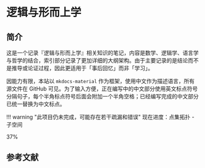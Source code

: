 # 逻辑与形而上学

## 简介
这是一个记录『逻辑与形而上学』相关知识的笔记，内容是数学、逻辑学、语言学与哲学的结合，索引部分记录了更加详细的大纲架构。由于主要记录的是结论而不是推导或论证过程，因此更适用于「事后回忆」而非「学习」。

因能力有限，本站以 `mkdocs-material` 作为框架，使用中文作为描述语言，所有源文件在 GitHub 可见。为了输入方便，正在编写中的中文部分使用英文标点符号分隔句子，每个半角标点符号后面会附加一个半角空格；已经编写完成的中文部分已统一替换为中文标点。

!!! warning "此项目仍未完成，可能存在若干疏漏和错误"
    <label> 现在进度：点集拓扑 - 子空间 </label>
    <div class="progress-container">
        <div class="progress-percentage" style="width: 37%;"> 37% </div>
    </div>

## 参考文献

<div class="ref"> </div>

<style>
.ref {
    display: flex;
    flex-direction: column;
}

.entry {
    display: flex;
    flex-direction: row;
}

.index {
    min-width: 2.4em;
    font-weight: 600;
}
.index:before {
    content: "[";
}
.index:after {
    content: "]";
}

.value {
    flex-grow: 1;
}
</style>

<script>
const entryList = [
    // PART I
    "蔡曙山.认知科学导论[M]. 人民出版社:北京, 2021:1-697.",
    "华东师范大学哲学系逻辑学教研室.形式逻辑[M]. 华东师大出版社:上海, 2016:1-193.",
    "[英]Julian Baggini, [美]Peter S. Fosl.简单的哲学[M]. 陶涛,译. 中国人民大学出版社:北京, 2016:1-266.",
    "Robin Turner,Nick Nicholas.Lojban For Beginners[EB/OL].",
    // PART II
    "蔡曙山,邹崇理.自然语言形式理论研究[M]. 人民出版社:北京, 2010:1-604.",
    "陈波.逻辑哲学[M]. 北京大学出版社:北京, 2006:1-364.",
    "黄敏.分析哲学导论[M]. 中山大学出版社:广州, 2009:1-362.",
    "[美]Stewart Shapiro.数学哲学：对数学的思考[M]. 郝兆宽,杨睿之,译. 复旦大学出版社:上海, 2009:1-281.",
    // PART III
    "汪芳庭.数学基础[M]. 高等教育出版社:北京, 2018:1-271.",
    "汪芳庭.数理逻辑[M]. 中国科学技术大学出版社:合肥, 2010:1-188.",
    "郝兆宽,杨睿之,杨跃.数理逻辑：证明及其限度[M]. 复旦大学出版社:上海, 2020:1-243.",
    "[美]Michael Sipser.计算理论导引[M]. 唐常杰,陈鹏,向勇,刘齐宏,译. 机械工业出版社:北京, 2006:155-220",
    "Graham Priest.An Introduction to Non-Classical Logic: from if to is[M]. Cambridge University Press:Cambridge, 2008:1-583.",
    // PART IV
    "John Stillwell.Reverse Mathematics: Proofs from the Inside out[M]. Princeton University Press:Oxford, 2018:1-167",
    "熊金城.点集拓扑讲义[M]. 高等教育出版社:北京, 2020:1-162."
];

entryList.forEach((item, index) => {
    const newEntry = document.createElement("div");
    const newValue = document.createElement("div");
    const newIndex = document.createElement("div");
    newEntry.className = "entry";
    newValue.className = "value";
    newIndex.className = "index";
    newValue.innerText = item;
    newIndex.innerText = index + 1;
    newEntry.append(newIndex);
    newEntry.append(newValue);
    document.querySelector(".ref").append(newEntry);
});
</script>
